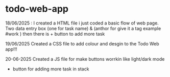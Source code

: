 # todo-web-app

18/06/2025 :
I created a HTML file i just coded a basic flow of web page.
Two data entry box (one for task name) & (anthor for give it a tag example #work )
then there is + button to add more task


19/06/2025
Created a CSS file to add colour and desgin to the Todo Web app!!!


20-06-2025
Created a JS file for make buttons worrkin like light/dark mode 
+ button for adding more task in stack
